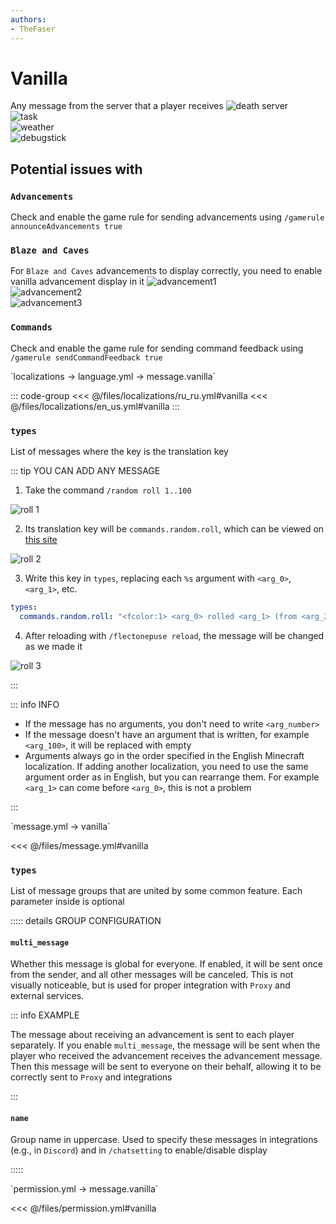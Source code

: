 ```yaml
---
authors:
- TheFaser
---
```


# Vanilla

Any message from the server that a player receives
![death server](/deathserver.png) \
![task](/task.png)\
![weather](/weather.png)\
![debugstick](/debugstick.png)

## Potential issues with

### `Advancements`

Check and enable the game rule for sending advancements using `/gamerule announceAdvancements true`

### `Blaze and Caves`

For `Blaze and Caves` advancements to display correctly, you need to enable vanilla advancement display in it
![advancement1](/advancement1.png)\
![advancement2](/advancement2.png)\
![advancement3](/advancement3.png)

### `Commands`

Check and enable the game rule for sending command feedback using `/gamerule sendCommandFeedback true`


[//]: # (localization)
<!--@include: @/parts/words.md#localization-->
<!--@include: @/parts/words.md#path--> `localizations → language.yml → message.vanilla`

<!--@include: @/parts/words.md#default-->

::: code-group
<<< @/files/localizations/ru_ru.yml#vanilla
<<< @/files/localizations/en_us.yml#vanilla
:::

### `types`

List of messages where the key is the translation key

::: tip YOU CAN ADD ANY MESSAGE
1. Take the command `/random roll 1..100`

![roll 1](/roll_1.png)

2. Its translation key will be `commands.random.roll`, which can be viewed on [this site](https://mcasset.cloud/1.21.8/assets/minecraft/lang/en_us.json)

![roll 2](/roll_2.png)

3. Write this key in `types`, replacing each `%s` argument with `<arg_0>`, `<arg_1>`, etc.

```yaml
types:
  commands.random.roll: "<fcolor:1> <arg_0> rolled <arg_1> (from <arg_2> to <arg_3>)"
```

4. After reloading with `/flectonepuse reload`, the message will be changed as we made it

![roll 3](/roll_3.png)

:::

::: info INFO

- If the message has no arguments, you don't need to write `<arg_number>`
- If the message doesn't have an argument that is written, for example `<arg_100>`, it will be replaced with empty
- Arguments always go in the order specified in the English Minecraft localization. If adding another localization, you need to use the same argument order as in English, but you can rearrange them. For example `<arg_1>` can come before `<arg_0>`, this is not a problem

:::

[//]: # (message.yml)
<!--@include: @/parts/words.md#setting-->
<!--@include: @/parts/words.md#path--> `message.yml → vanilla`

<!--@include: @/parts/words.md#default-->
<<< @/files/message.yml#vanilla

<!--@include: @/parts/enable.md-->

### `types`

List of message groups that are united by some common feature. Each parameter inside is optional

::::: details GROUP CONFIGURATION

#### `multi_message`

Whether this message is global for everyone. If enabled, it will be sent once from the sender, and all other messages will be canceled. This is not visually noticeable, but is used for proper integration with `Proxy` and external services.

::: info EXAMPLE

The message about receiving an advancement is sent to each player separately. If you enable `multi_message`, the message will be sent when the player who received the advancement receives the advancement message. Then this message will be sent to everyone on their behalf, allowing it to be correctly sent to `Proxy` and integrations

:::

#### `name`

Group name in uppercase. Used to specify these messages in integrations (e.g., in `Discord`) and in `/chatsetting` to enable/disable display

<!--@include: @/parts/range.md-->
<!--@include: @/parts/destination.md-->
<!--@include: @/parts/sound.md-->

:::::

[//]: # (permission.yml)
<!--@include: @/parts/words.md#permission-->
<!--@include: @/parts/words.md#path--> `permission.yml → message.vanilla`

<!--@include: @/parts/words.md#default-->
<<< @/files/permission.yml#vanilla

<!--@include: @/parts/permission/permissionTier3.md-->
<!--@include: @/parts/permission/sound.md-->